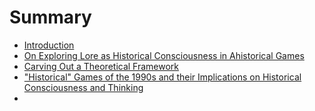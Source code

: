 # Summary

* [Introduction](README.md)
* [On Exploring Lore as Historical Consciousness in Ahistorical Games](updates/post1-sept-15.md)
* [Carving Out a Theoretical Framework](updates/post2-sept-23.md)
* ["Historical" Games of the 1990s and their Implications on Historical Consciousness and Thinking](updates/post3-oct-27)
* 
